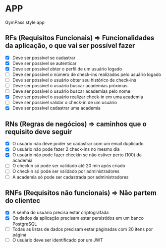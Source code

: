 # APP 

GymPass style app


## RFs (Requisitos Funcionais) => Funcionalidades da aplicação, o que vai ser possível fazer

 - [x] Deve ser possível se cadastrar 
 - [x] Deve ser possivel se autenticar
 - [x] Deve ser possível obter o perfil de um usuário logado 
 - [ ] Deve ser possível o número de check-ins realizados pelo usuário logado
 - [ ] Deve ser possível o usuário obter seu histórico de check-ins 
 - [ ] Deve ser possível o usuário buscar academias próximas
 - [ ] Deve ser possível o usuário buscar academias pelo nome 
 - [x] Deve ser possível o usuário realizar check-in em uma academia
 - [ ] Deve ser possível validar o check-in de um usuário
 - [x] Deve ser possível cadastrar uma academia

## RNs (Regras de negócios) => caminhos que o requisito deve seguir

 - [x] O usuário não deve poder se cadastrar com um email duplicado
 - [x] O usuário não pode fazer 2 check-ins no mesmo dia 
 - [x] O usuário não pode fazer checkin se não estiver perto  (100) da academia
 - [ ] O checkin só pode ser validado até 20 min após criado
 - [ ] O checkin só pode ser validado por administradores 
 - [ ] A academia só pode ser cadastrada por administradores 

## RNFs (Requisitos não funcionais) => Não partem do clientec 

 - [x] A senha do usuário precisa estar criptografada 
 - [x] Os dados da aplicação precisam estar persistidos em um banco PostgreSQL 
 - [ ] Todas as listas de dados precisam estar páginadas com 20 itens por página
 - [ ] O usuário deve ser identificado por um JWT 